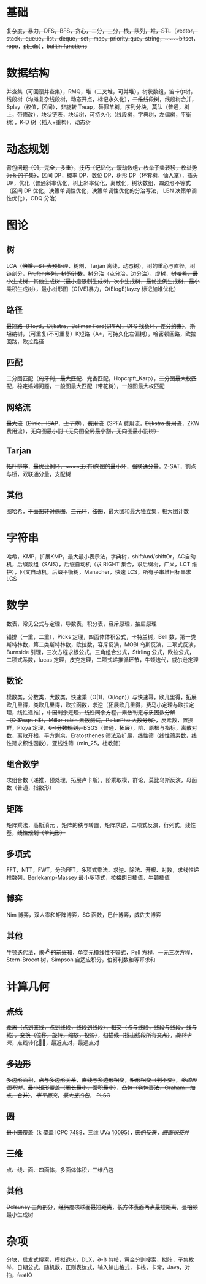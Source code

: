 # 基础
~~复杂度~~~~，~~~~暴力~~~~，DFS，BFS，贪心，~~~~二分~~~~，三分，栈，队列，堆，~~~~STL~~（~~vector，stack，queue，list，deque，set，map，priority_que，string，~~~~bitset~~，~~rope~~，~~pb_ds~~），~~builtin functions~~

# 数据结构
并查集（可回滚并查集），~~RMQ~~，堆（二叉堆，可并堆），~~树状数组~~，笛卡尔树，线段树（均摊复杂线段树，动态开点，标记永久化），~~二维线段树~~，线段树合并，Splay（权值，区间），非旋转 Treap，替罪羊树，序列分块，莫队（普通，树上，带修改），块状链表，块状树，可持久化（线段树，字典树，左偏树，平衡树），K-D 树（插入+重构），动态树

# 动态规划

~~背包问题（01，完全，多重）~~，~~技巧（记忆化，滚动数组，枚举子集转移，枚举势为 k 的子集）~~，区间 DP，概率 DP，数位 DP，树形 DP（环套树，仙人掌），插头 DP，优化（普通斜率优化，树上斜率优化，离散化，树状数组，四边形不等式（区间 DP 优化，决策单调性优化，决策单调性优化的分治写法， LBN 决策单调性优化），CDQ 分治）

# 图论

## 树
LCA（~~倍增，ST 表预处理~~，树剖，Tarjan 离线，动态树），树的重心与直径，树链剖分，~~Prufer 序列，树的计数~~，树分治（点分治，边分治），虚树，~~树哈希，~~~~最小生成树，~~~~其他生成树（最小度限制生成树，次小生成树，最优比例生成树，最小乘积生成树）~~，最小树形图（O(VE)暴力，O(ElogE)layzy 标记加堆优化）
## 路径
~~最短路（Floyd，Dijkstra，Bellman Ford(SPFA)，DFS 找负环，差分约束）~~，~~斯坦纳树~~，（可重复/不可重复）K短路（A*，可持久化左偏树），哈密顿回路，欧拉回路，欧拉路径

## 匹配
二分图匹配（~~匈牙利，最大匹配~~、完备匹配，Hopcrpft_Karp），~~二分图最大权匹配~~，~~稳定婚姻问题~~，一般图最大匹配（带花树），一般图最大权匹配
## 网络流
~~最大流~~（~~Dinic，ISAP~~，~~*上下界*~~），~~费用流~~（SPFA 费用流，~~Dijkstra 费用流~~，ZKW 费用流），~~无向图最小割（无向图全局最小割，无向图最小割树）~~

## Tarjan
~~拓扑排序~~，~~最优比例环，~~~~无(有)向图的最小环~~，~~强联通分量~~，2-SAT，割点与桥，双联通分量，支配树

## 其他
图哈希，~~平面图转对偶图~~，~~三元环~~，~~弦图~~，最大团和最大独立集，极大团计数
# 字符串
哈希，KMP，扩展KMP，最大最小表示法，字典树，shiftAnd/shiftOr，AC自动机，后缀数组（SAIS），后缀自动机（求 RIGHT 集合，求后缀树，广义，LCT 维护），回文自动机，后缀平衡树，Manacher，快速 LCS，所有子串堆目标串求 LCS
# 数学

数表，常见公式与定理，导数表，积分表，容斥原理，抽屉原理

错排（一重，二重），Picks 定理，四面体体积公式，卡特兰树，Bell 数，第一类斯特林数，第二类斯特林数，欧拉数，容斥反演，MOBI 乌斯反演，二项式反演，Burnside 引理，三次方程求根公式，三角组合公式，Stirling 公式，欧拉公式，二项式系数，lucas 定理，皮克定理，二项式递推循环节，牛顿迭代，威尔逊定理

## 数论

模数类，分数类，大数类，快速乘（O(1)，O(logn)）与快速幂，欧几里得，拓展欧几里得，类欧几里得，欧拉函数，求逆（拓展欧几里得，费马小定理与欧拉定理，线性递推），~~中国剩余定理，线性同余方程，素数判定与质因数分解（O($\sqrt n$)，Miller-rabin 素数测试，PollarPho 大数分解）~~，反素数，置换群，Ploya 定理，~~0-1分数规划，~~BSGS（普通，拓展），阶、原根与指标，离散对数，离散开根，平方剩余，Eratosthenes 筛法及扩展，线性筛（线性筛素数，线性筛求积性函数），亚线性筛（min_25，杜教筛）

## 组合数学

求组合数（递推，预处理，拓展卢卡斯），阶乘取模，群论，莫比乌斯反演，母函数（普通，指数形）

## 矩阵

矩阵乘法，高斯消元 ，矩阵的秩与转置，矩阵求逆，二项式反演，行列式，线性基，~~线性规划（单纯形）~~

## 多项式

FFT，NTT，FWT，分治FFT，多项式乘法、求逆、除法、开根、对数，求线性递推数列，Berlekamp-Massey 最小多项式，拉格朗日插值，牛顿插值

## 博弈

Nim 博弈，双人零和矩阵博弈，SG 函数，巴什博弈，威佐夫博弈

## 其他

牛顿迭代法，~~求 $i^k$ 的前缀和~~，单变元模线性不等式，Pell 方程，一元三次方程，Stern-Brocot 树，~~Simpson 自适应积分~~，伯努利数和等幂求和

# ~~计算几何~~

## ~~点线~~

~~距离（点到直线，点到线段，线段到线段），相交（点与线段，线段与线段，线与线），变换（位移，旋转，缩放，投影）~~，~~扫描线（找出线段所有交点）~~，~~*旋转卡壳*~~，~~点线转化~~，~~最近点对，最远点对~~

## ~~多边形~~

~~多边形面积~~，~~点与多边形关系~~，~~直线与多边形相交~~，~~矩形相交（判不交）~~，~~*多边形面积并*~~，~~最小矩形覆盖（周长最小，面积最小）~~，~~凸包（卷包裹法，Graham，加点，合并）~~，~~*半平面交*~~，~~*最大空凸包*~~， ~~PLSG~~

## ~~圆~~

~~最小圆覆盖~~（k 覆盖 ICPC [7488](http://icpcarchive.ecs.baylor.edu/external/74/7488.pdf)，三维 UVa [10095](http://uva.onlinejudge.org/external/100/10095.pdf)），~~圆的反演~~，~~*圆面积交并*~~

## ~~三维~~

~~点、线、面、四面体~~，~~多面体体积，三维凸包~~

## ~~其他~~

~~Delaunay 三角剖分~~，~~经纬度求球面最短距离~~，~~长方体表面两点最短距离~~，~~曼哈顿最小生成树~~

# 杂项

分块，启发式搜索，模拟退火，DLX，∂-ß 剪枝，黄金分割搜索，拟阵，子集枚举，日期公式，随机数，正则表达式，输入输出格式，卡栈，卡常，Java，对拍，~~fastIO~~